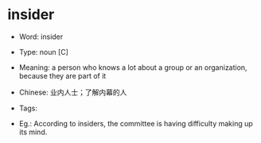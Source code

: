 # insider

- Word: insider

- Type: noun [C]
- Meaning: a person who knows a lot about a group or an organization, because they are part of it
- Chinese: 业内人士；了解内幕的人
- Tags: 
- Eg.: According to insiders, the committee is having difficulty making up its mind.

